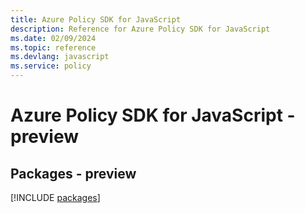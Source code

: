 ```yaml
---
title: Azure Policy SDK for JavaScript
description: Reference for Azure Policy SDK for JavaScript
ms.date: 02/09/2024
ms.topic: reference
ms.devlang: javascript
ms.service: policy
---
```

# Azure Policy SDK for JavaScript - preview
## Packages - preview
[!INCLUDE [packages](policy-index.md)]